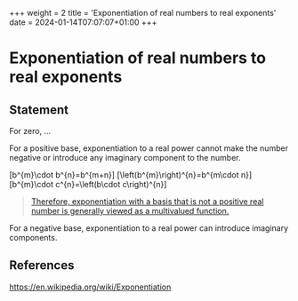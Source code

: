+++
weight = 2
title = 'Exponentiation of real numbers to real exponents'
date = 2024-01-14T07:07:07+01:00
+++

# Exponentiation of real numbers to real exponents

## Statement

For zero, ...

For a positive base, exponentiation to a real power cannot make the number negative or introduce any imaginary component to the number.

\[b^{m}\cdot b^{n}=b^{m+n}\]
\[\left(b^{m}\right)^{n}=b^{m\cdot n}\]
\[b^{m}\cdot c^{n}=\left(b\cdot c\right)^{n}\]

> [Therefore, exponentiation with a basis that is not a positive real number is generally viewed as a multivalued function.](https://en.wikipedia.org/wiki/Exponentiation)

For a negative base, exponentiation to a real power can introduce imaginary components.

## References

https://en.wikipedia.org/wiki/Exponentiation